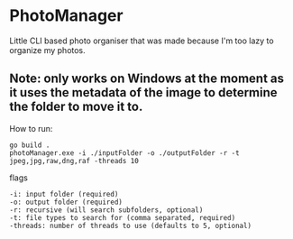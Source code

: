 # PhotoManager

Little CLI based photo organiser that was made because I'm too lazy to organize my photos.

## Note: only works on Windows at the moment as it uses the metadata of the image to determine the folder to move it to. 

How to run:
```shell
go build .
photoManager.exe -i ./inputFolder -o ./outputFolder -r -t jpeg,jpg,raw,dng,raf -threads 10
```

flags
```
-i: input folder (required)
-o: output folder (required)
-r: recursive (will search subfolders, optional)
-t: file types to search for (comma separated, required)
-threads: number of threads to use (defaults to 5, optional)
```